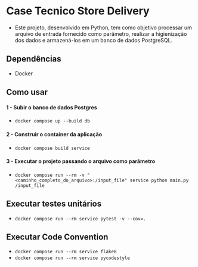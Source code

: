 # Case Tecnico Store Delivery
- Este projeto, desenvolvido em Python, tem como objetivo processar um arquivo de entrada fornecido como parâmetro, realizar a higienização dos dados e armazená-los em um banco de dados PostgreSQL.

## Dependências
- Docker

## Como usar

#### 1 - Subir o banco de dados Postgres
- `docker compose up --build db`

#### 2 - Construir o container da aplicação
- `docker compose build service`

#### 3 - Executar o projeto passando o arquivo como parâmetro
- `docker compose run --rm -v "<caminho_completo_do_arquivo>:/input_file" service python main.py /input_file`


## Executar testes unitários
- `docker compose run --rm service pytest -v --cov=.`

## Executar Code Convention
- `docker compose run --rm service flake8`
- `docker compose run --rm service pycodestyle`

